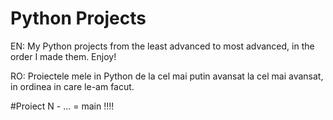 # Python Projects 
EN:
My Python projects from the least advanced to most advanced, in the order I made them. Enjoy!

RO: 
Proiectele mele in Python de la cel mai putin avansat la cel mai avansat, in ordinea in care le-am facut.

#Proiect N - ... = main !!!! 
